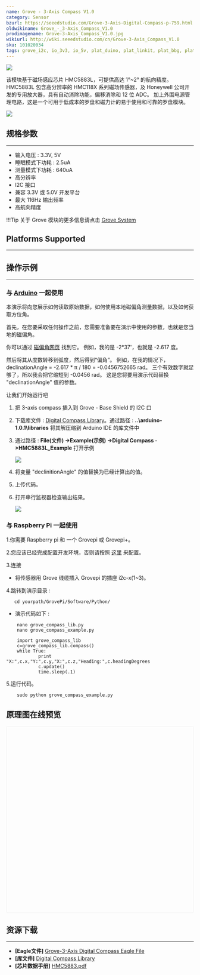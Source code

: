 ```yaml
---
name: Grove - 3-Axis Compass V1.0
category: Sensor
bzurl: https://seeedstudio.com/Grove-3-Axis-Digital-Compass-p-759.html
oldwikiname: Grove_-_3-Axis_Compass_V1.0
prodimagename: Grove-3-Axis_Compass_V1.0.jpg
wikiurl: http://wiki.seeedstudio.com/cn/Grove-3-Axis_Compass_V1.0
sku: 101020034
tags: grove_i2c, io_3v3, io_5v, plat_duino, plat_linkit, plat_bbg, plat_wio
---
```


![](https://raw.githubusercontent.com/SeeedDocument/Grove-3-Axis_Compass_V1.0/master/img/Grove-3-Axis_Compass_V1.0.jpg)

该模块基于磁场感应芯片 HMC5883L，可提供高达 1°~2° 的航向精度。HMC5883L 包含高分辨率的 HMC118X 系列磁场传感器，及 Honeywell 公司开发的专用放大器，具有自动消除功能，偏移消除和 12 位 ADC。 加上外围电源管理电路，这是一个可用于低成本的罗盘和磁力计的易于使用和可靠的罗盘模块。

[![](https://github.com/SeeedDocument/wiki_chinese/raw/master/docs/images/click_to_buy.PNG)](https://item.taobao.com/item.htm?spm=a1z10.3-c.w4002-11172317909.11.40df14c3i0K8b5&id=45460663307)

## 规格参数
--------------

-   输入电压 : 3.3V, 5V
-   睡眠模式下功耗 : 2.5uA
-   测量模式下功耗 : 640uA
-   高分辨率
-   I2C 接口
-   兼容 3.3V 或 5.0V 开发平台
-   最大 116Hz 输出频率
-   高航向精度

!!!Tip
    关于 Grove 模块的更多信息请点击 [Grove System](http://wiki.seeedstudio.com/cn/Grove_System/)

## Platforms Supported
-------------------

## 操作示例
-------------

### 与 [Arduino](/Arduino "Arduino") 一起使用

本演示将向您展示如何读取原始数据，如何使用本地磁偏角测量数据，以及如何获取方位角。

首先，在您要采取任何操作之前，您需要准备要在演示中使用的参数，也就是您当地的磁偏角。

你可以通过 [磁偏角网页](http://www.magnetic-declination.com/) 找到它。 例如，我的是 -2°37'，也就是 -2.617 度。

然后将其从度数转移到弧度，然后得到“偏角”。 例如，在我的情况下，declinationAngle = -2.617 \* π / 180 = -0.0456752665 rad。 三个有效数字就足够了，所以我会把它缩短到 -0.0456 rad。 这是您将要用演示代码替换 "declinationAngle" 值的参数。

让我们开始运行吧

1. 把 3-axis compass 插入到 Grove - Base Shield 的 I2C 口

2. 下载库文件 : [Digital Compass Library](https://raw.githubusercontent.com/SeeedDocument/Grove-3-Axis_Compass_V1.0/master/res/Digital_Compass.zip)。通过路径 : **..\\arduino-1.0.1\\libraries** 将其解压缩到 Arduino IDE 的库文件中

3. 通过路径 : **File(文件) ->Example(示例) ->Digital Compass ->HMC5883L_Example** 打开示例

    ![](https://raw.githubusercontent.com/SeeedDocument/Grove-3-Axis_Compass_V1.0/master/img/Digital_Compass1.jpg)

4. 将变量 "declinitionAngle" 的值替换为已经计算出的值。

5. 上传代码。

6. 打开串行监视器检查输出结果。

    ![](https://raw.githubusercontent.com/SeeedDocument/Grove-3-Axis_Compass_V1.0/master/img/Digital_Compass2.jpg)

### 与 Raspberry Pi 一起使用

1.你需要 Raspberry pi 和 一个 Grovepi 或 Grovepi+。

2.您应该已经完成配置开发环境，否则请按照 [这里](/GrovePiPlus) 来配置。

3.连接

-   将传感器用 Grove 线缆插入 Grovepi 的插座 i2c-x(1~3)。

4.跳转到演示目录 :

       cd yourpath/GrovePi/Software/Python/

-   演示代码如下 :

```
    nano grove_compass_lib.py       
    nano grove_compass_example.py    
```
```
    import grove_compass_lib
    c=grove_compass_lib.compass()
    while True:
            print "X:",c.x,"Y:",c.y,"X:",c.z,"Heading:",c.headingDegrees
            c.update()
            time.sleep(.1)
```

5.运行代码。
```
    sudo python grove_compass_example.py
```


## 原理图在线预览


<div class="altium-ecad-viewer" data-project-src="https://raw.githubusercontent.com/SeeedDocument/Grove-3-Axis_Compass_V1.0/master/res/Grove-3-Axis_Digital_Compass_Eagle_File.zip" style="border-radius: 0px 0px 4px 4px; height: 500px; border-style: solid; border-width: 1px; border-color: rgb(241, 241, 241); overflow: hidden; max-width: 1280px; max-height: 700px; box-sizing: border-box;" />
</div>


## 资源下载
---------

-   **[Eagle文件]** [Grove-3-Axis Digital Compass Eagle File](https://raw.githubusercontent.com/SeeedDocument/Grove-3-Axis_Compass_V1.0/master/res/Grove-3-Axis_Digital_Compass_Eagle_File.zip)
-   **[库文件]** [Digital Compass Library](https://raw.githubusercontent.com/SeeedDocument/Grove-3-Axis_Compass_V1.0/master/res/Digital_Compass.zip)
-   **[芯片数据手册]** [HMC5883.pdf](https://raw.githubusercontent.com/SeeedDocument/Grove-3-Axis_Compass_V1.0/master/res/HMC5883.pdf "File:HMC5883.pdf")


<!-- This Markdown file was created from http://www.seeedstudio.com/wiki/Grove_-_3-Axis_Compass_V1.0 -->
